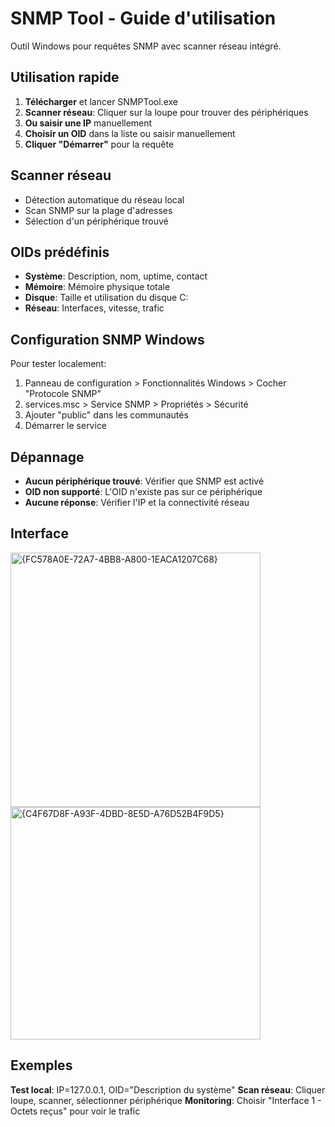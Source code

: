 # SNMP Tool - Guide d'utilisation

Outil Windows pour requêtes SNMP avec scanner réseau intégré.


## Utilisation rapide

1. **Télécharger** et lancer SNMPTool.exe
2. **Scanner réseau**: Cliquer sur la loupe pour trouver des périphériques
3. **Ou saisir une IP** manuellement
4. **Choisir un OID** dans la liste ou saisir manuellement
5. **Cliquer "Démarrer"** pour la requête

## Scanner réseau

- Détection automatique du réseau local
- Scan SNMP sur la plage d'adresses
- Sélection d'un périphérique trouvé

## OIDs prédéfinis

- **Système**: Description, nom, uptime, contact
- **Mémoire**: Mémoire physique totale
- **Disque**: Taille et utilisation du disque C:
- **Réseau**: Interfaces, vitesse, trafic

## Configuration SNMP Windows

Pour tester localement:

1. Panneau de configuration > Fonctionnalités Windows > Cocher "Protocole SNMP"
2. services.msc > Service SNMP > Propriétés > Sécurité
3. Ajouter "public" dans les communautés
4. Démarrer le service

## Dépannage

- **Aucun périphérique trouvé**: Vérifier que SNMP est activé
- **OID non supporté**: L'OID n'existe pas sur ce périphérique
- **Aucune réponse**: Vérifier l'IP et la connectivité réseau

## Interface

<img width="400" height="407" alt="{FC578A0E-72A7-4BB8-A800-1EACA1207C68}" src="https://github.com/user-attachments/assets/93ca6ddf-205f-4e3b-bbc2-0e67e682dfc4" />
<img width="400" height="372" alt="{C4F67D8F-A93F-4DBD-8E5D-A76D52B4F9D5}" src="https://github.com/user-attachments/assets/dcf3ffcf-0362-4e78-9645-5ae8765cb8d7" />

## Exemples

**Test local**: IP=127.0.0.1, OID="Description du système"
**Scan réseau**: Cliquer loupe, scanner, sélectionner périphérique
**Monitoring**: Choisir "Interface 1 - Octets reçus" pour voir le trafic
